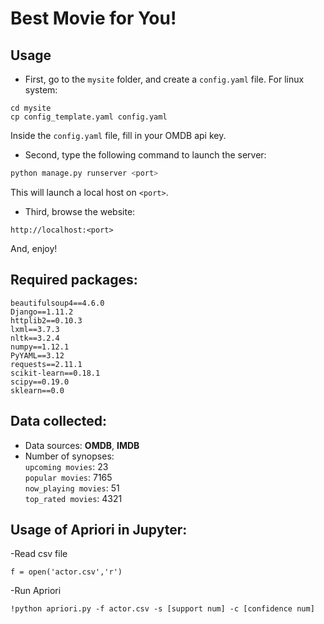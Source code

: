 # Best Movie for You!

## Usage
- First, go to the `mysite` folder, and create a `config.yaml` file. For linux system:
```linux
cd mysite
cp config_template.yaml config.yaml
```
Inside the `config.yaml` file, fill in your OMDB api key.  
- Second, type the following command to launch the server:
```python
python manage.py runserver <port>
```
This will launch a local host on `<port>`.  
- Third, browse the website:
```
http://localhost:<port>
```
And, enjoy!

## Required packages:
```
beautifulsoup4==4.6.0
Django==1.11.2
httplib2==0.10.3
lxml==3.7.3
nltk==3.2.4
numpy==1.12.1
PyYAML==3.12
requests==2.11.1
scikit-learn==0.18.1
scipy==0.19.0
sklearn==0.0
```

## Data collected:
- Data sources: **OMDB**, **IMDB**
- Number of synopses:  
  `upcoming movies`: 23  
  `popular movies`: 7165  
  `now_playing movies`: 51  
  `top_rated movies`: 4321  
## Usage of Apriori in Jupyter:
-Read csv file
```
f = open('actor.csv','r')
```
-Run Apriori
 ```
!python apriori.py -f actor.csv -s [support num] -c [confidence num]
```
